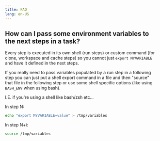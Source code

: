 ```yaml
---
title: FAQ
lang: en-US
---
```


## How can I pass some environment variables to the next steps in a task?

Every step is executed in its own shell (run steps) or custom command (for clone, workspace and cache steps) so you cannot just `export MYVARIABLE` and have it defined in the next steps.

If you really need to pass variables populated by a run step in a following step you can just put a shell export command in a file and then "source" that file in the following step or use some shell specific options (like using `BASH_ENV` when using bash).

I.E. if you're using a shell like bash/zsh etc...

In step N:

```bash
echo "export MYVARIABLE=value" > /tmp/variables
```

In step N+i:

```bash
source /tmp/variables
```
